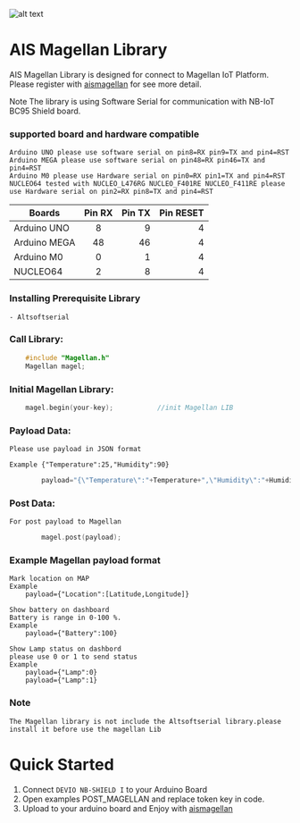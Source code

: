 ![alt text](https://www.aismagellan.io/modules/core/client/img/logo-logo-84-px@3x.png "Magellan")
# AIS Magellan Library

   AIS Magellan Library is designed for connect to Magellan IoT Platform.
Please register with [aismagellan](https://www.aismagellan.io)  for see more detail. 

Note The library is using Software Serial for communication with NB-IoT BC95 Shield board.

### supported board and hardware compatible
  
  	Arduino UNO please use software serial on pin8=RX pin9=TX and pin4=RST
  	Arduino MEGA please use software serial on pin48=RX pin46=TX and pin4=RST 
	Arduino M0 please use Hardware serial on pin0=RX pin1=TX and pin4=RST
  	NUCLEO64 tested with NUCLEO_L476RG NUCLEO_F401RE NUCLEO_F411RE please use Hardware serial on pin2=RX pin8=TX and pin4=RST
  
| Boards        | Pin RX | Pin TX  | Pin RESET |
| ------------- |:------:| -------:| ---------:|
| Arduino UNO   |    8   |    9    |	  4    |
| Arduino MEGA  |   48   |   46    | 	  4    |
| Arduino M0    |    0   |    1    |      4    |
| NUCLEO64      |    2   |    8    |      4    |

### Installing Prerequisite Library
	- Altsoftserial

### Call Library:
```C++
	#include "Magellan.h"
	Magellan magel;
```
### Initial Magellan Library:
```C++
	magel.begin(your-key);           //init Magellan LIB
```
### Payload Data: 
	Please use payload in JSON format 
	
	Example {"Temperature":25,"Humidity":90}
```C++
		payload="{\"Temperature\":"+Temperature+",\"Humidity\":"+Humidity+"}";
```
### Post Data:
	For post payload to Magellan
```C++
		magel.post(payload);
```
### Example Magellan payload format
	Mark location on MAP
	Example
		payload={"Location":[Latitude,Longitude]}

	Show battery on dashboard
	Battery is range in 0-100 %.
	Example
		payload={"Battery":100}   

	Show Lamp status on dashbord
	please use 0 or 1 to send status
	Example
		payload={"Lamp":0} 
		payload={"Lamp":1}

### Note
	The Magellan library is not include the Altsoftserial library.please install it before use the magellan Lib 

# Quick Started
  1. Connect `DEVIO NB-SHIELD I` to your Arduino Board
  2. Open examples POST_MAGELLAN and replace token key in code.
  3. Upload to your arduino board and Enjoy with [aismagellan](https://www.aismagellan.io)
